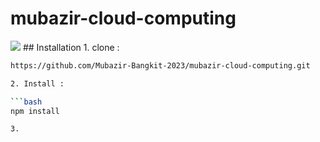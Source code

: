 # mubazir-cloud-computing
<img src="https://banner2.cleanpng.com/20180528/kc/kisspng-google-cloud-platform-cloud-computing-cloud-storag-cloud-security-5b0c4d014cdc63.9790296615275328013148.jpg">
## Installation
1. clone :

   ```bash
   https://github.com/Mubazir-Bangkit-2023/mubazir-cloud-computing.git

2. Install :

   ```bash
   npm install

3. 
